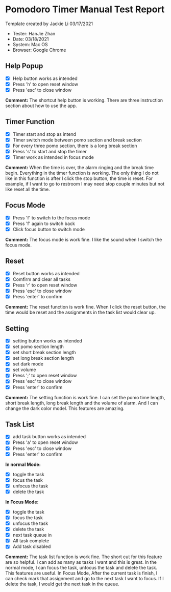 # Pomodoro Timer Manual Test Report

Template created by Jackie Li 03/17/2021

- Tester: HanJie Zhan
- Date: 03/18/2021
- System: Mac OS
- Browser: Google Chrome

## Help Popup

- [x] Help button works as intended
- [x] Press 'h' to open reset window
- [x] Press 'esc' to close window

**Comment:** The shortcut help button is working. There are three instruction section about how to use the app. 

## Timer Function

- [x] Timer start and stop as intend 
- [x] Timer switch mode between pomo section and break section
- [x] For every three pomo section, there is a long break section
- [x] Press 's' to start and stop the timer
- [x] Timer work as intended in focus mode

**Comment:**  When the time is over, the alarm ringing and the break time begin. Everything in the timer function is working. The only thing I do not like in this function is after I click the stop button, the time is reset. For example, if I want to go to restroom I may need stop couple minutes but not like reset all the time.

## Focus Mode

- [x] Press 'f' to switch to the focus mode
- [x] Press 'f' again to switch back
- [x] Click focus button to switch mode

**Comment:** The focus mode is work fine. I like the sound when I switch the focus mode.

## Reset

- [x] Reset button works as intended
- [x] Comfirm and clear all tasks
- [x] Press 'r' to open reset window
- [x] Press 'esc' to close window
- [x] Press 'enter' to confirm

**Comment:** The reset function is work fine. When I click the reset button, the time would be reset and the assignments in the task list would clear up. 

## Setting

- [x] setting button works as intended
- [x] set pomo section length
- [x] set short break section length
- [x] set long break section length
- [x] set dark mode
- [x] set volume
- [x] Press ';' to open reset window
- [x] Press 'esc' to close window
- [x] Press 'enter' to confirm

**Comment:** The setting function is work fine. I can set the pomo time length, short break length, long break length and the volume of alarm. And I can change the dark color model. This features are amazing.

## Task List

- [x] add task button works as intended
- [x] Press 'a' to open reset window
- [x] Press 'esc' to close window
- [x] Press 'enter' to confirm

**In normal Mode:** 

- [x] toggle the task
- [x] focus the task
- [x] unfocus the task
- [x] delete the task

**In Focus Mode:**

- [x] toggle the task
- [x] focus the task
- [x] unfocus the task
- [x] delete the task
- [x] next task queue in
- [x] All task complete
- [x] Add task disabled
  
**Comment:** The task list function is work fine. The short cut for this feature are so helpful. I can add as many as tasks I want and this is great. In the normal mode, I can focus the task, unfocus the task and delete the task. This features are useful. In Focus Mode, After the current task is finish, I can check mark that assignment and go to the next task I want to focus. If I delete the task, I would get the next task in the queue. 
